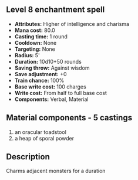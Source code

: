 ## Level 8 enchantment spell

- **Attributes:** Higher of intelligence and charisma
- **Mana cost:** 80.0
- **Casting time:** 1 round
- **Cooldown:** None
- **Targeting:** None
- **Radius:** 5'
- **Duration:** 10d10+50 rounds
- **Saving throw:** Against wisdom
- **Save adjustment:** +0
- **Train chance:** 100%
- **Base write cost:** 100 charges
- **Write cost:** From half to full base cost
- **Components:** Verbal, Material

## Material components - 5 castings

1. an oracular toadstool
2. a heap of sporal powder

## Description

Charms adjacent monsters for a duration
